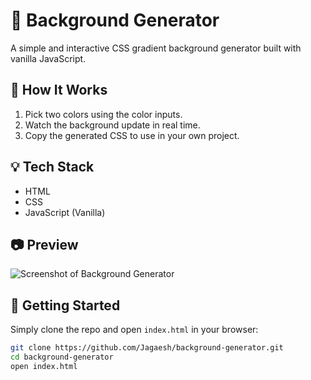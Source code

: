 # 🎨 Background Generator

A simple and interactive CSS gradient background generator built with vanilla JavaScript.

## 🚀 How It Works

1. Pick two colors using the color inputs.
2. Watch the background update in real time.
3. Copy the generated CSS to use in your own project.

## 💡 Tech Stack

- HTML
- CSS
- JavaScript (Vanilla)

## 📷 Preview

![Screenshot of Background Generator](https://github.com/Jagaesh/background-generator/screenshot.png)

## 📁 Getting Started

Simply clone the repo and open `index.html` in your browser:

```bash
git clone https://github.com/Jagaesh/background-generator.git
cd background-generator
open index.html
